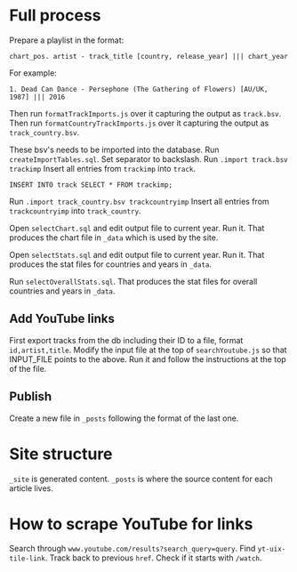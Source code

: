 # Full process

Prepare a playlist in the format:

`chart_pos. artist - track_title [country, release_year] ||| chart_year`

For example:

`1. Dead Can Dance - Persephone (The Gathering of Flowers) [AU/UK, 1987] ||| 2016`

Then run `formatTrackImports.js` over it capturing the output as `track.bsv`.
Then run `formatCountryTrackImports.js` over it capturing the output as `track_country.bsv`.

These bsv's needs to be imported into the database.
Run `createImportTables.sql`.
Set separator to backslash.
Run `.import track.bsv trackimp`
Insert all entries from `trackimp` into `track`.

```
INSERT INTO track SELECT * FROM trackimp;
```

Run `.import track_country.bsv trackcountryimp`
Insert all entries from `trackcountryimp` into `track_country`.

Open `selectChart.sql` and edit output file to current year.
Run it.
That produces the chart file in `_data` which is used by the site.

Open `selectStats.sql` and edit output file to current year.
Run it.
That produces the stat files for countries and years in `_data`.

Run `selectOverallStats.sql`.
That produces the stat files for overall countries and years in `_data`.

## Add YouTube links

First export tracks from the db including their ID to a file, format `id,artist,title`.
Modify the input file at the top of `searchYoutube.js` so that INPUT_FILE points to the above.
Run it and follow the instructions at the top of the file.

## Publish

Create a new file in `_posts` following the format of the last one.

# Site structure

`_site` is generated content.
`_posts` is where the source content for each article lives.

# How to scrape YouTube for links

Search through `www.youtube.com/results?search_query=query`.
Find `yt-uix-tile-link`.
Track back to previous `href`.
Check if it starts with `/watch`.
